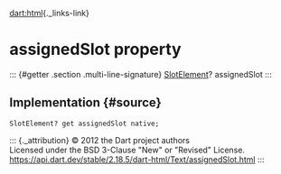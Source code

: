 [dart:html](../../dart-html/dart-html-library){._links-link}

assignedSlot property
=====================

::: {#getter .section .multi-line-signature}
[SlotElement](../slotelement-class)? assignedSlot
:::

Implementation {#source}
--------------

``` {.language-dart data-language="dart"}
SlotElement? get assignedSlot native;
```

::: {._attribution}
© 2012 the Dart project authors\
Licensed under the BSD 3-Clause \"New\" or \"Revised\" License.\
<https://api.dart.dev/stable/2.18.5/dart-html/Text/assignedSlot.html>
:::
